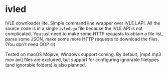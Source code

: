 # ivled
IVLE downloader lite. Simple command line wrapper over IVLE LAPI.
All the source code is in a single `ivled.go` file because the IVLE API is not complicated. You just need to make some HTTP requests to obtain a file list, parse some JSON, make some more HTTP requests to download the files. (You don't need OOP 🙄)

Tested on macOS Mojave, Windows support coming. By default, [mp4 mp3 mov avi] files are excluded, but support for configuring ignorable filetypes (and ignorable folders) is also planned.
